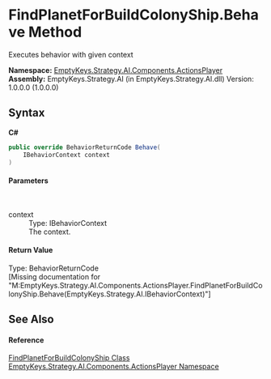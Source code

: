 # FindPlanetForBuildColonyShip.Behave Method 
 

Executes behavior with given context

**Namespace:**&nbsp;<a href="N_EmptyKeys_Strategy_AI_Components_ActionsPlayer">EmptyKeys.Strategy.AI.Components.ActionsPlayer</a><br />**Assembly:**&nbsp;EmptyKeys.Strategy.AI (in EmptyKeys.Strategy.AI.dll) Version: 1.0.0.0 (1.0.0.0)

## Syntax

**C#**<br />
``` C#
public override BehaviorReturnCode Behave(
	IBehaviorContext context
)
```


#### Parameters
&nbsp;<dl><dt>context</dt><dd>Type: IBehaviorContext<br />The context.</dd></dl>

#### Return Value
Type: BehaviorReturnCode<br />\[Missing <returns> documentation for "M:EmptyKeys.Strategy.AI.Components.ActionsPlayer.FindPlanetForBuildColonyShip.Behave(EmptyKeys.Strategy.AI.IBehaviorContext)"\]

## See Also


#### Reference
<a href="T_EmptyKeys_Strategy_AI_Components_ActionsPlayer_FindPlanetForBuildColonyShip">FindPlanetForBuildColonyShip Class</a><br /><a href="N_EmptyKeys_Strategy_AI_Components_ActionsPlayer">EmptyKeys.Strategy.AI.Components.ActionsPlayer Namespace</a><br />
